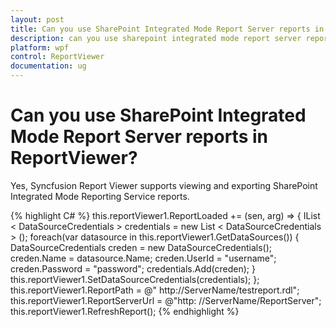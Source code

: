 ```yaml
---
layout: post
title: Can you use SharePoint Integrated Mode Report Server reports in ReportViewer | ReportViewer | WPF | Syncfusion
description: can you use sharepoint integrated mode report server reports in reportviewer?
platform: wpf
control: ReportViewer
documentation: ug
---
```


# Can you use SharePoint Integrated Mode Report Server reports in ReportViewer?

Yes, Syncfusion Report Viewer supports viewing and exporting SharePoint Integrated Mode Reporting Service reports. 

{% highlight C# %}
this.reportViewer1.ReportLoaded += (sen, arg) =>
{
    IList < DataSourceCredentials > credentials = new List < DataSourceCredentials > ();
    foreach(var datasource in this.reportViewer1.GetDataSources())
    {
        DataSourceCredentials creden = new DataSourceCredentials();
        creden.Name = datasource.Name;
        creden.UserId = "username";
        creden.Password = "password";
        credentials.Add(creden);
    }
    this.reportViewer1.SetDataSourceCredentials(credentials);
};
this.reportViewer1.ReportPath = @" http://ServerName/testreport.rdl";
this.reportViewer1.ReportServerUrl = @"http: //ServerName/ReportServer";
this.reportViewer1.RefreshReport();
{% endhighlight %}
